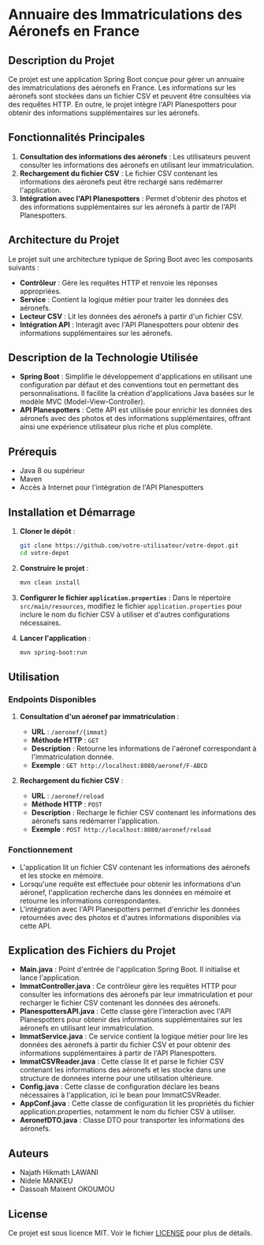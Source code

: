 # Annuaire des Immatriculations des Aéronefs en France

## Description du Projet

Ce projet est une application Spring Boot conçue pour gérer un annuaire des immatriculations des aéronefs en France. Les informations sur les aéronefs sont stockées dans un fichier CSV et peuvent être consultées via des requêtes HTTP. En outre, le projet intègre l'API Planespotters pour obtenir des informations supplémentaires sur les aéronefs.

## Fonctionnalités Principales

1. **Consultation des informations des aéronefs** : Les utilisateurs peuvent consulter les informations des aéronefs en utilisant leur immatriculation.
2. **Rechargement du fichier CSV** : Le fichier CSV contenant les informations des aéronefs peut être rechargé sans redémarrer l'application.
3. **Intégration avec l'API Planespotters** : Permet d'obtenir des photos et des informations supplémentaires sur les aéronefs à partir de l'API Planespotters.

## Architecture du Projet

Le projet suit une architecture typique de Spring Boot avec les composants suivants :

- **Contrôleur** : Gère les requêtes HTTP et renvoie les réponses appropriées.
- **Service** : Contient la logique métier pour traiter les données des aéronefs.
- **Lecteur CSV** : Lit les données des aéronefs à partir d'un fichier CSV.
- **Intégration API** : Interagit avec l'API Planespotters pour obtenir des informations supplémentaires sur les aéronefs.

## Description de la Technologie Utilisée

- **Spring Boot** : Simplifie le développement d'applications en utilisant une configuration par défaut et des conventions tout en permettant des personnalisations. Il facilite la création d'applications Java basées sur le modèle MVC (Model-View-Controller).
- **API Planespotters** : Cette API est utilisée pour enrichir les données des aéronefs avec des photos et des informations supplémentaires, offrant ainsi une expérience utilisateur plus riche et plus complète.

## Prérequis

- Java 8 ou supérieur
- Maven
- Accès à Internet pour l'intégration de l'API Planespotters

## Installation et Démarrage

1. **Cloner le dépôt** :
    ```bash
    git clone https://github.com/votre-utilisateur/votre-depot.git
    cd votre-depot
    ```

2. **Construire le projet** :
    ```bash
    mvn clean install
    ```

3. **Configurer le fichier `application.properties`** :
    Dans le répertoire `src/main/resources`, modifiez le fichier `application.properties` pour inclure le nom du fichier CSV à utiliser et d'autres configurations nécessaires.

4. **Lancer l'application** :
    ```bash
    mvn spring-boot:run
    ```

## Utilisation

### Endpoints Disponibles

1. **Consultation d'un aéronef par immatriculation** :
    - **URL** : `/aeronef/{immat}`
    - **Méthode HTTP** : `GET`
    - **Description** : Retourne les informations de l'aéronef correspondant à l'immatriculation donnée.
    - **Exemple** : `GET http://localhost:8080/aeronef/F-ABCD`

2. **Rechargement du fichier CSV** :
    - **URL** : `/aeronef/reload`
    - **Méthode HTTP** : `POST`
    - **Description** : Recharge le fichier CSV contenant les informations des aéronefs sans redémarrer l'application.
    - **Exemple** : `POST http://localhost:8080/aeronef/reload`

### Fonctionnement

- L'application lit un fichier CSV contenant les informations des aéronefs et les stocke en mémoire.
- Lorsqu'une requête est effectuée pour obtenir les informations d'un aéronef, l'application recherche dans les données en mémoire et retourne les informations correspondantes.
- L'intégration avec l'API Planespotters permet d'enrichir les données retournées avec des photos et d'autres informations disponibles via cette API.

## Explication des Fichiers du Projet

- **Main.java** : Point d'entrée de l'application Spring Boot. Il initialise et lance l'application.
- **ImmatController.java** : Ce contrôleur gère les requêtes HTTP pour consulter les informations des aéronefs par leur immatriculation et pour recharger le fichier CSV contenant les données des aéronefs.
- **PlanespottersAPI.java** : Cette classe gère l'interaction avec l'API Planespotters pour obtenir des informations supplémentaires sur les aéronefs en utilisant leur immatriculation.
- **ImmatService.java** : Ce service contient la logique métier pour lire les données des aéronefs à partir du fichier CSV et pour obtenir des informations supplémentaires à partir de l'API Planespotters.
- **ImmatCSVReader.java** : Cette classe lit et parse le fichier CSV contenant les informations des aéronefs et les stocke dans une structure de données interne pour une utilisation ultérieure.
- **Config.java** : Cette classe de configuration déclare les beans nécessaires à l'application, ici le bean pour ImmatCSVReader.
- **AppConf.java** : Cette classe de configuration lit les propriétés du fichier application.properties, notamment le nom du fichier CSV à utiliser.
- **AeronefDTO.java** : Classe DTO pour transporter les informations des aéronefs.

## Auteurs

- Najath Hikmath LAWANI
- Nidele MANKEU
- Dassoah Maixent OKOUMOU

## License

Ce projet est sous licence MIT. Voir le fichier [LICENSE](LICENSE) pour plus de détails.
